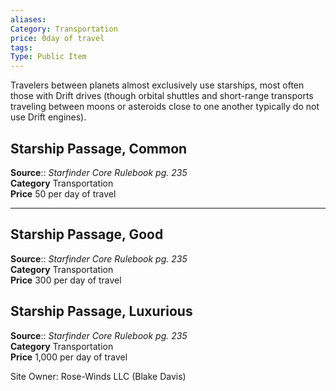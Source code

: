 ```yaml
---
aliases: 
Category: Transportation
price: 0day of travel
tags: 
Type: Public Item
---
```

Travelers between planets almost exclusively use starships, most often those with Drift drives (though orbital shuttles and short-range transports traveling between moons or asteroids close to one another typically do not use Drift engines).  

## Starship Passage, Common

**Source**:: _Starfinder Core Rulebook pg. 235_  
**Category** Transportation  
**Price** 50 per day of travel

---

## Starship Passage, Good

**Source**:: _Starfinder Core Rulebook pg. 235_  
**Category** Transportation  
**Price** 300 per day of travel

## Starship Passage, Luxurious

**Source**:: _Starfinder Core Rulebook pg. 235_  
**Category** Transportation  
**Price** 1,000 per day of travel

  

Site Owner: Rose-Winds LLC (Blake Davis)
